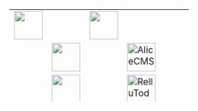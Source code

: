 <table style="height: 162px;" width="490">
<tbody>
<tr>
<td><img src="https://img.relluem94.de/logos/main_brand.png" alt="" height="50"></td>
<td>&nbsp;</td>
<td><img src="https://img.relluem94.de/logos/web_brand.png" alt="" height="50"></td>
<td>&nbsp;</td>
</tr>
<tr>
<td>&nbsp;</td>
<td><a href="https://github.com/Relluem94s/" target="_blank"><img src="https://img.relluem94.de/logos/main/relluem94_corporate_design.png" alt="" height="50"></a></td>
<td>&nbsp;</td>
<td><a href="https://github.com/Relluem94s/" target="_blank"><img src="https://img.relluem94.de/logos/web/alicecms.png" alt="AliceCMS" height="50"></a></td>
</tr>
<tr>
<td>&nbsp;</td>
<td><a href="https://github.com/Relluem94s/RelluBash-Script-Collection" target="_blank"><img src="https://img.relluem94.de/logos/main/rellubash_collection.png" alt="" height="50"></a></td>
<td>&nbsp;</td>
<td><a href="https://github.com/Relluem94s/RelluTodo" target="_blank"><img src="https://img.relluem94.de/logos/web/rellutodo.png" alt="RelluTodo" height="50"></a></td>
</tr>
<tr>
<td>&nbsp;</td>
<td><a href="https://github.com/Relluem94s" target="_blank"><img src="https://img.relluem94.de/logos/main/maintenancescripts.png" alt="" height="50"></a></td>
<td>&nbsp;</td>
<td><a href="https://github.com/Relluem94s/RelluDatabase" target="_blank"><img src="https://img.relluem94.de/logos/web/relludatabase.png" alt="RelluDatabase" height="50"></a></td>
</tr>
<tr>
<td>&nbsp;</td>
<td>&nbsp;</td>
<td>&nbsp;</td>
<td><a href="https://github.com/Relluem94s/webgl-cube" target="_blank"><img src="https://img.relluem94.de/logos/web/webgl_cube.png" alt="webgl-cube" height="50"></a></td>
</tr>
<tr>
<td><img src="https://img.relluem94.de/logos/app_brand.png" alt="" height="50"></td>
<td>&nbsp;</td>
<td><img src="https://img.relluem94.de/logos/movie_brand.png" alt="" height="50"></td>
<td>&nbsp;</td>
</tr>
<tr>
<td>&nbsp;</td>
<td><a href="https://github.com/Relluem94s/CaptureSpleef" target="_blank"><img src="https://img.relluem94.de/logos/app/capturespleef.png" alt="CaptureSpleef" height="50"></a></td>
<td>&nbsp;</td>
<td><a href="https://www.relluem94.de/cms.php?s=IchVermisseDich" target="_blank"><img src="https://img.relluem94.de/logos/movie/ichvermissedich.png" alt="" height="50"></a></td>
</tr>
<tr>
<td>&nbsp;</td>
<td><a href="https://github.com/Relluem94s/RelluEssentials" target="_blank"><img src="https://img.relluem94.de/logos/app/relluessentials.png" alt="RelluEssentials" height="50"></a></td>
<td>&nbsp;</td>
<td><a href="https://www.relluem94.de/cms.php?s=UmweltTipps" target="_blank"><img src="https://img.relluem94.de/logos/movie/umwelttipps.png" alt="" height="50"></a></td>
</tr>
<tr>
<td>&nbsp;</td>
<td><a href="https://github.com/Relluem94s/" target="_blank"><img src="https://img.relluem94.de/logos/app/rellusga.png" alt="RelluSGA" height="50"></a></td>
<td>&nbsp;</td>
<td><a href="https://www.relluem94.de/cms.php?s=RePoLu" target="_blank"><img src="https://img.relluem94.de/logos/movie/reportageludwigshafen.png" alt="" height="50"></a></td>
</tr>
<tr>
<td>&nbsp;</td>
<td><a href="https://github.com/Relluem94s/" target="_blank"><img src="https://img.relluem94.de/logos/app/rellusga_resourcepack.png" alt="" height="50"></a></td>
<td><img src="https://img.relluem94.de/logos/music_brand.png" alt="" height="50"></td>
<td>&nbsp;</td>
</tr>
<tr>
<td>&nbsp;</td>
<td><a href="https://github.com/Relluem94s/RelluPluginBase" target="_blank"><img src="https://img.relluem94.de/logos/app/rellupluginbase.png" alt="" height="50"></a></td>
<td>&nbsp;</td>
<td><a href="https://github.com/Relluem94s" target="_blank"><img src="https://img.relluem94.de/logos/music/relluflstudio-source-files.png" alt="" height="50"></a></td>
</tr>
<tr>
<td>&nbsp;</td>
<td><a href="https://github.com/Relluem94s/RelluLib" target="_blank"><img src="https://img.relluem94.de/logos/app/rellulib.png" alt="RelluLib" height="50"></a></td>
<td>&nbsp;</td>
<td><a title="#1" href="https://www.youtube.com/watch?v=1mfSVPzRsWM" target="_blank"><img src="https://img.relluem94.de/logos/music/hope.png" alt="#1" height="50"></a></td>
</tr>
<tr>
<td>&nbsp;</td>
<td><a href="https://github.com/Relluem94s/RelluEdit" target="_blank"><img src="https://img.relluem94.de/logos/app/relluedit.png" alt="RelluEdit" height="50"></a></td>
<td>&nbsp;</td>
<td><a title="#14" href="https://www.youtube.com/watch?v=sGmMT8BQ1BY" target="_blank"><img src="https://img.relluem94.de/logos/music/happynature.png" alt="#14" height="50"></a></td>
</tr>
<tr>
<td>&nbsp;</td>
<td><a href="https://github.com/Relluem94s/" target="_blank"><img src="https://img.relluem94.de/logos/app/rellucrypt.png" alt="RelluCrypt" height="50"></a></td>
<td>&nbsp;</td>
<td><a title="#15" href="https://www.youtube.com/watch?v=-PT7qJDN5PQ" target="_blank"><img src="https://img.relluem94.de/logos/music/daydream.png" alt="#15" height="50"></a></td>
</tr>
<tr>
<td>&nbsp;</td>
<td><a href="https://github.com/Relluem94s/RelluEngine" target="_blank"><img src="https://img.relluem94.de/logos/app/relluengine.png" alt="RelluEngine" height="50"></a></td>
<td>&nbsp;</td>
<td><a title="#17" href="https://www.youtube.com/watch?v=nlHNUVmoQig" target="_blank"><img src="https://img.relluem94.de/logos/music/summernights.png" alt="#17" height="50"></a></td>
</tr>
<tr>
<td>&nbsp;</td>
<td><a href="https://github.com/Relluem94s/" target="_blank"><img src="https://img.relluem94.de/logos/app/relluengine2.png" alt="RelluEngine2" height="50"></a></td>
<td><img src="https://img.relluem94.de/logos/future_brand.png" alt="" height="50"></td>
<td>&nbsp;</td>
</tr>
<tr>
<td>&nbsp;</td>
<td><a href="https://github.com/orgs/Relluem94s" target="_blank"><img src="https://img.relluem94.de/logos/app/relluonetimeshare.png" alt="" height="50"></a></td>
<td>&nbsp;</td>
<td><a href="https://github.com/Relluem94s" target="_blank"><img src="https://img.relluem94.de/logos/future/theunknownthing_small.png" alt="theunknownthing" height="100"></a></td>
</tr>
</tbody>
</table>
